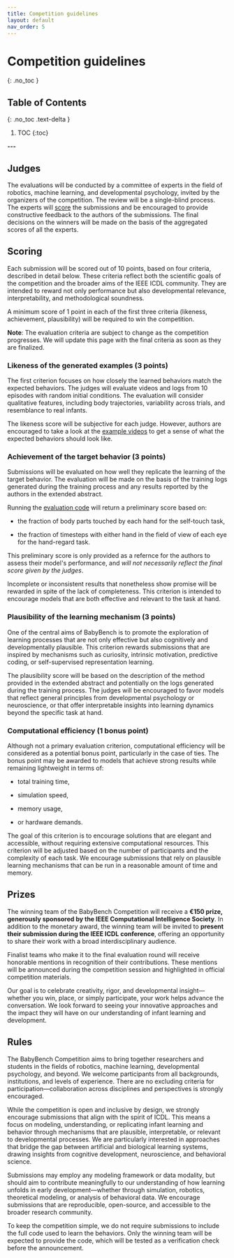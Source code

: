 ```yaml
---
title: Competition guidelines
layout: default
nav_order: 5
---
```


# Competition guidelines

{: .no_toc }

## Table of Contents

{: .no_toc .text-delta }

1. TOC
   {:toc}

**---**

## Judges

The evaluations will be conducted by a committee of experts in the field of robotics, machine learning, and developmental psychology, invited by the organizers of the competition. The review will be a single-blind process. The experts will [score](#scoring) the submissions and be encouraged to provide constructive feedback to the authors of the submissions. The final decisions on the winners will be made on the basis of the aggregated scores of all the experts.



## Scoring

Each submission will be scored out of 10 points, based on four criteria, described in detail below. These criteria reflect both the scientific goals of the competition and the broader aims of the IEEE ICDL community. They are intended to reward not only performance but also developmental relevance, interpretability, and methodological soundness.

A minimum score of 1 point in each of the first three criteria (likeness, achievement, plausibility) will be required to win the competition.

**Note**: The evaluation criteria are subject to change as the competition progresses. We will update this page with the final criteria as soon as they are finalized.

### Likeness of the generated examples (3 points)

The first criterion focuses on how closely the learned behaviors match the expected behaviors. The judges will evaluate videos and logs from 10 episodes with random initial conditions. The evaluation will consider qualitative features, including body trajectories, variability across trials, and resemblance to real infants.

The likeness score will be subjective for each judge. However, authors are encouraged to take a look at the [example videos](../about/behaviors.md) to get a sense of what the expected behaviors should look like.

### Achievement of the target behavior (3 points)

Submissions will be evaluated on how well they replicate the learning of the target behavior. The evaluation will be made on the basis of the training logs generated during the training process and any results reported by the authors in the extended abstract.

Running the [evaluation code](../submission/evaluation) will return a preliminary score based on:

- the fraction of body parts touched by each hand for the self-touch task,

- the fraction of timesteps with either hand in the field of view of each eye for the hand-regard task.

This preliminary score is only provided as a refernce for the authors to assess their model's performance, and *will not necessarily reflect the final score given by the judges*.

Incomplete or inconsistent results that nonetheless show promise will be rewarded in spite of the lack of completeness. This criterion is intended to encourage models that are both effective and relevant to the task at hand.

### Plausibility of the learning mechanism (3 points)

One of the central aims of BabyBench is to promote the exploration of learning processes that are not only effective but also cognitively and developmentally plausible. This criterion rewards submissions that are inspired by mechanisms such as curiosity, intrinsic motivation, predictive coding, or self-supervised representation learning.

The plausibility score will be based on the description of the method provided in the extended abstract and potentially on the logs generated during the training process. The judges will be encouraged to favor models that reflect general principles from developmental psychology or neuroscience, or that offer interpretable insights into learning dynamics beyond the specific task at hand.

### Computational efficiency (1 bonus point)

Although not a primary evaluation criterion, computational efficiency will be considered as a potential bonus point, particularly in the case of ties. The bonus point may be awarded to models that achieve strong results while remaining lightweight in terms of:

- total training time,

- simulation speed,

- memory usage,

- or hardware demands.

The goal of this criterion is to encourage solutions that are elegant and accessible, without requiring extensive computational resources. This criterion will be adjusted based on the number of participants and the complexity of each task. We encourage submissions that rely on plausible learning mechanisms that can be run in a reasonable amount of time and memory.



## Prizes

The winning team of the BabyBench Competition will receive a **€150 prize, generously sponsored by the IEEE Computational Intelligence Society**. In addition to the monetary award, the winning team will be invited to **present their submission during the IEEE ICDL conference**, offering an opportunity to share their work with a broad interdisciplinary audience.

Finalist teams who make it to the final evaluation round will receive honorable mentions in recognition of their contributions. These mentions will be announced during the competition session and highlighted in official competition materials.

Our goal is to celebrate creativity, rigor, and developmental insight—whether you win, place, or simply participate, your work helps advance the conversation. We look forward to seeing your innovative approaches and the impact they will have on our understanding of infant learning and development.



## Rules

The BabyBench Competition aims to bring together researchers and students in the fields of robotics, machine learning, developmental psychology, and beyond. We welcome participants from all backgrounds, institutions, and levels of experience. There are no excluding criteria for participation—collaboration across disciplines and perspectives is strongly encouraged.

While the competition is open and inclusive by design, we strongly encourage submissions that align with the spirit of ICDL. This means a focus on modeling, understanding, or replicating infant learning and behavior through mechanisms that are plausible, interpretable, or relevant to developmental processes. We are particularly interested in approaches that bridge the gap between artificial and biological learning systems, drawing insights from cognitive development, neuroscience, and behavioral science.

Submissions may employ any modeling framework or data modality, but should aim to contribute meaningfully to our understanding of how learning unfolds in early development—whether through simulation, robotics, theoretical modeling, or analysis of behavioral data. We encourage submissions that are reproducible, open-source, and accessible to the broader research community.

To keep the competition simple, we do not require submissions to include the full code used to learn the behaviors. Only the winning team will be expected to provide the code, which will be tested as a verification check before the announcement.

